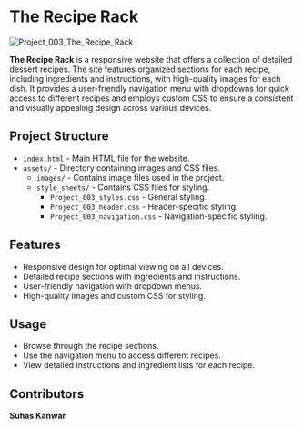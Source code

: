 # The Recipe Rack

![Project_003_The_Recipe_Rack](https://github.com/user-attachments/assets/42ffe242-24de-4385-b408-50f70f2894c4)

**The Recipe Rack** is a responsive website that offers a collection of detailed dessert recipes. The site features organized sections for each recipe, including ingredients and instructions, with high-quality images for each dish. It provides a user-friendly navigation menu with dropdowns for quick access to different recipes and employs custom CSS to ensure a consistent and visually appealing design across various devices.

## Project Structure

- `index.html` - Main HTML file for the website.
- `assets/` - Directory containing images and CSS files.
  - `images/` - Contains image files used in the project.
  - `style_sheets/` - Contains CSS files for styling.
    - `Project_003_styles.css` - General styling.
    - `Project_003_header.css` - Header-specific styling.
    - `Project_003_navigation.css` - Navigation-specific styling.

## Features

- Responsive design for optimal viewing on all devices.
- Detailed recipe sections with ingredients and instructions.
- User-friendly navigation with dropdown menus.
- High-quality images and custom CSS for styling.


## Usage

- Browse through the recipe sections.
- Use the navigation menu to access different recipes.
- View detailed instructions and ingredient lists for each recipe.

## Contributors
**Suhas Kanwar**
